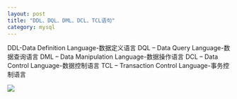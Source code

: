 ```yaml
---
layout: post
title: "DDL、DQL、DML、DCL、TCL语句"
category: mysql 
---
```



DDL-Data Definition Language-数据定义语言
DQL – Data Query Language-数据查询语言
DML – Data Manipulation Language-数据操作语言
DCL – Data Control Language-数据控制语言
TCL – Transaction Control Language-事务控制语言


<img src="https://raw.githubusercontent.com/riggraz/no-style-please/master/_screenshots/ddl-dql-dml-dcl-tcl-sql.png.png" />